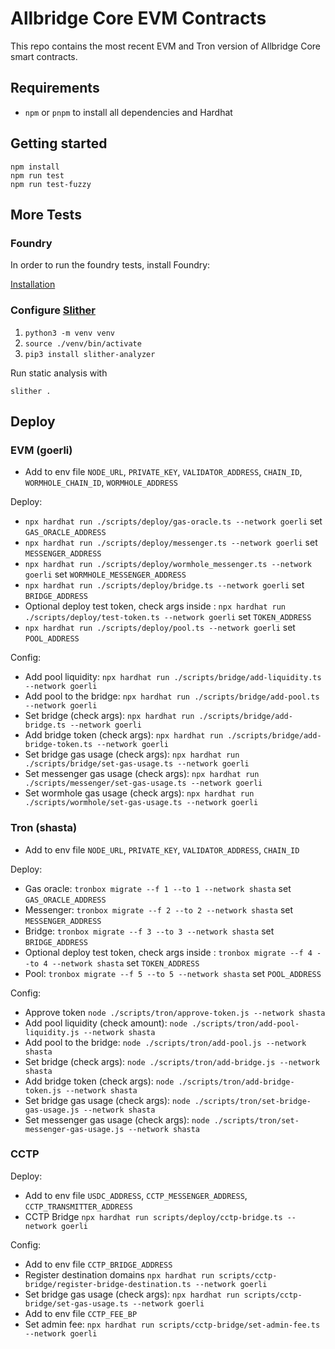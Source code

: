 # Allbridge Core EVM Contracts

This repo contains the most recent EVM and Tron version of Allbridge Core smart contracts.

## Requirements

- `npm` or `pnpm` to install all dependencies and Hardhat

## Getting started

```
npm install
npm run test
npm run test-fuzzy
```

## More Tests

### Foundry
In order to run the foundry tests, install Foundry:

[Installation](https://book.getfoundry.sh/getting-started/installation)

### Configure [Slither](https://github.com/crytic/slither)

1. `python3 -m venv venv`
2. `source ./venv/bin/activate`
3. `pip3 install slither-analyzer`

Run static analysis with
```
slither .
```

## Deploy

### EVM (goerli)

- Add to env file `NODE_URL`, `PRIVATE_KEY`, `VALIDATOR_ADDRESS`, `CHAIN_ID`, `WORMHOLE_CHAIN_ID`, `WORMHOLE_ADDRESS`

Deploy:

- `npx hardhat run ./scripts/deploy/gas-oracle.ts --network goerli` set `GAS_ORACLE_ADDRESS`
- `npx hardhat run ./scripts/deploy/messenger.ts --network goerli` set `MESSENGER_ADDRESS`
- `npx hardhat run ./scripts/deploy/wormhole_messenger.ts --network goerli` set `WORMHOLE_MESSENGER_ADDRESS`
- `npx hardhat run ./scripts/deploy/bridge.ts --network goerli` set `BRIDGE_ADDRESS`
- Optional deploy test token, check args inside : `npx hardhat run ./scripts/deploy/test-token.ts --network goerli`
  set `TOKEN_ADDRESS`
- `npx hardhat run ./scripts/deploy/pool.ts --network goerli` set `POOL_ADDRESS`

Config:

- Add pool liquidity: `npx hardhat run ./scripts/bridge/add-liquidity.ts --network goerli`
- Add pool to the bridge:  `npx hardhat run ./scripts/bridge/add-pool.ts --network goerli`
- Set bridge (check args): `npx hardhat run ./scripts/bridge/add-bridge.ts --network goerli`
- Add bridge token (check args): `npx hardhat run ./scripts/bridge/add-bridge-token.ts --network goerli`
- Set bridge gas usage (check args): `npx hardhat run ./scripts/bridge/set-gas-usage.ts --network goerli`
- Set messenger gas usage (check args): `npx hardhat run ./scripts/messenger/set-gas-usage.ts --network goerli`
- Set wormhole gas usage (check args): `npx hardhat run ./scripts/wormhole/set-gas-usage.ts --network goerli`

### Tron (shasta)

- Add to env file `NODE_URL`, `PRIVATE_KEY`, `VALIDATOR_ADDRESS`, `CHAIN_ID`

Deploy:

- Gas oracle: `tronbox migrate --f 1 --to 1 --network shasta` set `GAS_ORACLE_ADDRESS`
- Messenger: `tronbox migrate --f 2 --to 2 --network shasta` set `MESSENGER_ADDRESS`
- Bridge: `tronbox migrate --f 3 --to 3 --network shasta` set `BRIDGE_ADDRESS`
- Optional deploy test token, check args inside : `tronbox migrate --f 4 --to 4 --network shasta`
  set `TOKEN_ADDRESS`
- Pool: `tronbox migrate --f 5 --to 5 --network shasta` set `POOL_ADDRESS`

Config:

- Approve token `node ./scripts/tron/approve-token.js --network shasta`
- Add pool liquidity (check amount): `node ./scripts/tron/add-pool-liquidity.js --network shasta`
- Add pool to the bridge: `node ./scripts/tron/add-pool.js --network shasta`
- Set bridge (check args): `node ./scripts/tron/add-bridge.js --network shasta`
- Add bridge token (check args): `node ./scripts/tron/add-bridge-token.js --network shasta`
- Set bridge gas usage (check args): `node ./scripts/tron/set-bridge-gas-usage.js --network shasta`
- Set messenger gas usage (check args): `node ./scripts/tron/set-messenger-gas-usage.js --network shasta`

### CCTP

Deploy:
  - Add to env file `USDC_ADDRESS`, `CCTP_MESSENGER_ADDRESS`, `CCTP_TRANSMITTER_ADDRESS`
  - CCTP Bridge `npx hardhat run scripts/deploy/cctp-bridge.ts --network goerli`

Config:
  - Add to env file `CCTP_BRIDGE_ADDRESS`
  - Register destination domains `npx hardhat run scripts/cctp-bridge/register-bridge-destination.ts --network goerli`
  - Set bridge gas usage (check args): `npx hardhat run scripts/cctp-bridge/set-gas-usage.ts --network goerli`
  - Add to env file `CCTP_FEE_BP`
  - Set admin fee: `npx hardhat run scripts/cctp-bridge/set-admin-fee.ts --network goerli`

